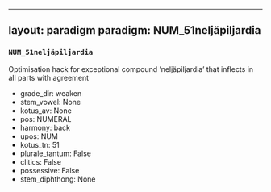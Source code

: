 
---
layout: paradigm
paradigm: NUM_51neljäpiljardia
---
### ` NUM_51neljäpiljardia `

Optimisation hack for exceptional compound ’neljäpiljardia’ that inflects in all parts with agreement
* grade_dir: weaken
* stem_vowel: None
* kotus_av: None
* pos: NUMERAL
* harmony: back
* upos: NUM
* kotus_tn: 51
* plurale_tantum: False
* clitics: False
* possessive: False
* stem_diphthong: None
